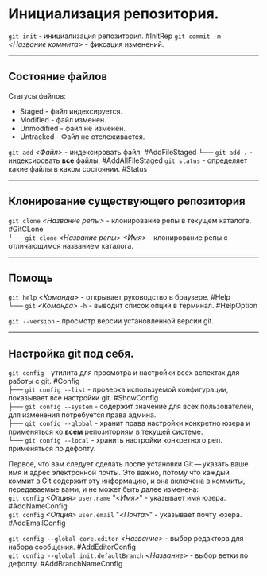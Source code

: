 # Инициализация репозитория.

`git init` - инициализация репозитория. #InitRep 
`git commit -m` _<Название коммита>_ - фиксация изменений.  

---
## Состояние файлов

Статусы файлов:
- Staged - файл индексируется.
- Modified - файл изменен.
- Unmodified - файл не изменен.
- Untracked - Файл не отслеживается.

`git add` _<Файл>_ - индексировать файл.  #AddFileStaged
 └── `git add .`  - индексировать **все** файлы.  #AddAllFileStaged
`git status` - определяет какие файлы в каком состоянии. #Status  

---
## Клонирование существующего репозитория

`git clone` _<Название репы>_ - клонирование репы в текущем каталоге. #GitCLone  
 └── `git clone` _<Название репы>_ _<Имя>_ - клонирование репы с отличающимся названием каталога.  

---
## Помощь

`git help` _<Команда>_ - открывает руководство в браузере. #Help  
 └── `git` _<Команда>_ `-h` - выводит список опций в терминал. #HelpOption

`git --version` - просмотр версии установленной версии git.  

---
## Настройка git под себя.

`git config` - утилита для просмотра и настройки всех аспектах для работы с git. #Config  
 ├── `git config --list` - проверка используемой конфигурации, показывает все настройки git. #ShowConfig  
 ├── `git config --system` - содержит значение для всех пользователей, для изменения потребуется права админа.  
 ├── `git config --global` - хранит права настройки конкретно юзера и применяться ко **всем** репозиториям в текущей системе.  
 └── `git config --local` - хранить настройки конкретного реп. применяться по дефолту.   
 
Первое, что вам следует сделать после установки Git — указать ваше имя и адрес электронной почты. Это важно, потому что каждый  
коммит в Git содержит эту информацию, и она включена в коммиты, передаваемые вами, и не может быть далее изменена:  
	`git config` _<Oпция>_ `user.name` "_<Имя>_"  - указывает имя юзера. #AddNameConfig  
	`git config` _<Oпция>_ `user.email` "_<Почта>_" - указывает почту юзера. #AddEmailConfig  

`git config --global core.editor` _<Название>_ - выбор редактора для набора сообщения. #AddEditorConfig  
`git config --global init.defaultBranch` _<Название>_ - выбор ветки по дефолту. #AddBranchNameConfig  
